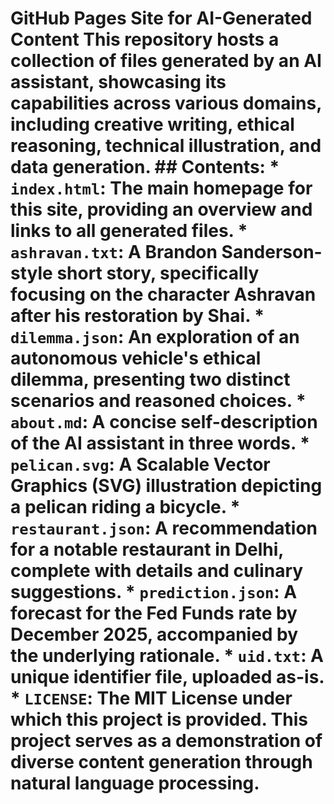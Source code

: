 # GitHub Pages Site for AI-Generated Content This repository hosts a collection of files generated by an AI assistant, showcasing its capabilities across various domains, including creative writing, ethical reasoning, technical illustration, and data generation. ## Contents: * `index.html`: The main homepage for this site, providing an overview and links to all generated files. * `ashravan.txt`: A Brandon Sanderson-style short story, specifically focusing on the character Ashravan after his restoration by Shai. * `dilemma.json`: An exploration of an autonomous vehicle's ethical dilemma, presenting two distinct scenarios and reasoned choices. * `about.md`: A concise self-description of the AI assistant in three words. * `pelican.svg`: A Scalable Vector Graphics (SVG) illustration depicting a pelican riding a bicycle. * `restaurant.json`: A recommendation for a notable restaurant in Delhi, complete with details and culinary suggestions. * `prediction.json`: A forecast for the Fed Funds rate by December 2025, accompanied by the underlying rationale. * `uid.txt`: A unique identifier file, uploaded as-is. * `LICENSE`: The MIT License under which this project is provided. This project serves as a demonstration of diverse content generation through natural language processing.